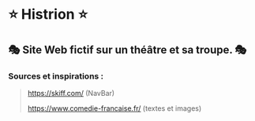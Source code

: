 # :star: Histrion :star:

## :performing_arts: Site Web fictif sur un théâtre et sa troupe. :performing_arts:

### Sources et inspirations :

>https://skiff.com/ (NavBar)
>
>https://www.comedie-francaise.fr/ (textes et images)
